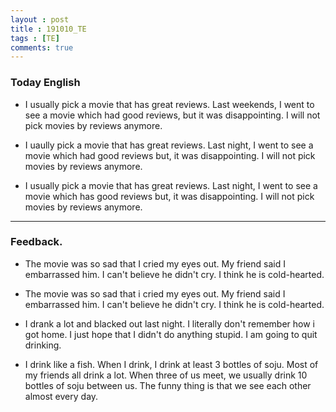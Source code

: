 ```yaml
---
layout : post
title : 191010_TE
tags : [TE]
comments: true
---
```

### Today English
- I usually pick a movie that has great reviews. Last weekends, I went to see a movie which had good reviews, but it was disappointing. I will not pick movies by reviews anymore.

- I uaully pick a movie that has great reviews. Last night, I went to see a movie which had good reviews but, it was disappointing. I will not pick movies by reviews anymore.

- I usually pick a movie that has great reviews. Last night, I went to see a movie which has good reviews but, it was disappointing. I will not pick movies by reviews anymore.

--- 
### Feedback.
- The movie was so sad that I cried my eyes out. My friend said I embarrassed him. I can't believe he didn't cry. I think he is cold-hearted.

- The movie was so sad that i cried my eyes out. My friend said I embarrassed him. I can't believe he didn't cry. I think he is cold-hearted.

- I drank a lot and blacked out last night. I literally don't remember how i got home. I just hope that I didn't do anything stupid. I am going to quit drinking.

- I drink like a fish. When I drink, I drink at least 3 bottles of soju. Most of my friends all drink a lot. When three of us meet, we usually drink 10 bottles of soju between us. The funny thing is that we see each other almost every day.

